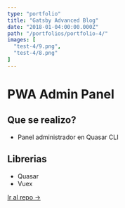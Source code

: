 ```yaml
---
type: "portfolio"
title: "Gatsby Advanced Blog"
date: "2018-01-04:00:00.000Z"
path: "/portfolios/portfolio-4/"
images: [
  "test-4/9.png",
  "test-4/8.png"
]
---
```


# PWA Admin Panel

## Que se realizo?
- Panel administrador en Quasar CLI

## Librerias
- Quasar
- Vuex


[Ir al repo →](https://github.com/JuanPablo-Hack/PWA-Quasar-AdminPanel)
